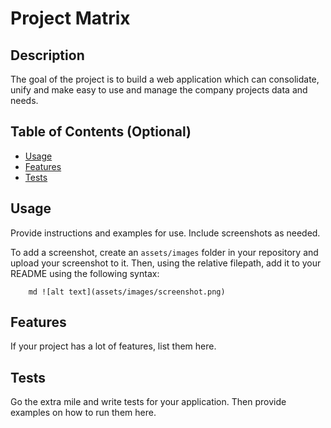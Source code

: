 # Project Matrix

## Description

The goal of the project is to build a web application which can consolidate,
unify and make easy to use and manage the company projects data and needs.


## Table of Contents (Optional)

- [Usage](#usage)
- [Features](#Features)
- [Tests](#Tests)

## Usage

Provide instructions and examples for use. Include screenshots as needed.

To add a screenshot, create an `assets/images` folder in your repository and upload your screenshot to it. Then, using the relative filepath, add it to your README using the following syntax:

```
    md ![alt text](assets/images/screenshot.png)
```

## Features

If your project has a lot of features, list them here.

## Tests


Go the extra mile and write tests for your application. Then provide examples on how to run them here.

